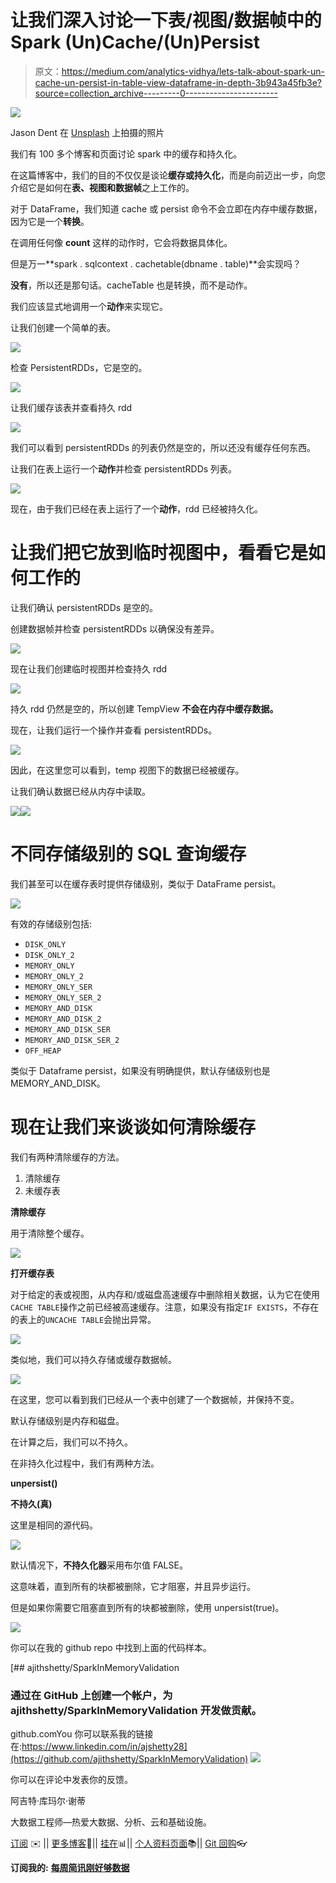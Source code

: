 # 让我们深入讨论一下表/视图/数据帧中的 Spark (Un)Cache/(Un)Persist

> 原文：<https://medium.com/analytics-vidhya/lets-talk-about-spark-un-cache-un-persist-in-table-view-dataframe-in-depth-3b943a45fb3e?source=collection_archive---------0----------------------->

![](img/1663ad1fae19ca9bf02ea0c11f8a5d71.png)

Jason Dent 在 [Unsplash](https://unsplash.com?utm_source=medium&utm_medium=referral) 上拍摄的照片

我们有 100 多个博客和页面讨论 spark 中的缓存和持久化。

在这篇博客中，我们的目的不仅仅是谈论**缓存或持久化**，而是向前迈出一步，向您介绍它是如何在**表、视图和数据帧**之上工作的。

对于 DataFrame，我们知道 cache 或 persist 命令不会立即在内存中缓存数据，因为它是一个**转换**。

在调用任何像 **count** 这样的动作时，它会将数据具体化。

但是万一**spark . sqlcontext . cachetable(dbname . table)**会实现吗？

**没有**，所以还是那句话。cacheTable 也是转换，而不是动作。

我们应该显式地调用一个**动作**来实现它。

让我们创建一个简单的表。

![](img/2c43d61bb1e93865007e773057d4d204.png)

检查 PersistentRDDs，它是空的。

![](img/115c9fc0803b7b4cf72901b09132d6f0.png)

让我们缓存该表并查看持久 rdd

![](img/163825ede0d100f6fb99c193d0e300b5.png)

我们可以看到 persistentRDDs 的列表仍然是空的，所以还没有缓存任何东西。

让我们在表上运行一个**动作**并检查 persistentRDDs 列表。

![](img/09a9fe497d56a1832ac9aab3f2903ce9.png)

现在，由于我们已经在表上运行了一个**动作**，rdd 已经被持久化。

# 让我们把它放到临时视图中，看看它是如何工作的

让我们确认 persistentRDDs 是空的。

创建数据帧并检查 persistentRDDs 以确保没有差异。

![](img/ef3b68539b74c8c3555ac918f1f04fa1.png)

现在让我们创建临时视图并检查持久 rdd

![](img/0d3ddef895dc149a707287c18c0ed8fb.png)

持久 rdd 仍然是空的，所以创建 TempView **不会在内存中缓存数据。**

现在，让我们运行一个操作并查看 persistentRDDs。

![](img/def66c82367444a91b9a3938444ee74a.png)

因此，在这里您可以看到，temp 视图下的数据已经被缓存。

让我们确认数据已经从内存中读取。

![](img/b58c355158191ccb6e9d567ab3fa2881.png)![](img/f58e255355b85b58f3e0687d86fe5116.png)

# 不同存储级别的 SQL 查询缓存

我们甚至可以在缓存表时提供存储级别，类似于 DataFrame persist。

![](img/40224ac182fad7c54eb4cad2302af6c5.png)

有效的存储级别包括:

*   `DISK_ONLY`
*   `DISK_ONLY_2`
*   `MEMORY_ONLY`
*   `MEMORY_ONLY_2`
*   `MEMORY_ONLY_SER`
*   `MEMORY_ONLY_SER_2`
*   `MEMORY_AND_DISK`
*   `MEMORY_AND_DISK_2`
*   `MEMORY_AND_DISK_SER`
*   `MEMORY_AND_DISK_SER_2`
*   `OFF_HEAP`

类似于 Dataframe persist，如果没有明确提供，默认存储级别也是 MEMORY_AND_DISK。

# 现在让我们来谈谈如何清除缓存

我们有两种清除缓存的方法。

1.  清除缓存
2.  未缓存表

**清除缓存**

用于清除整个缓存。

![](img/d0c1d1e33105308482b3438b3915c176.png)

**打开缓存表**

对于给定的表或视图，从内存和/或磁盘高速缓存中删除相关数据，认为它在使用`CACHE TABLE`操作之前已经被高速缓存。注意，如果没有指定`IF EXISTS`，不存在的表上的`UNCACHE TABLE`会抛出异常。

![](img/1d70ff7c6a75331f2679ada62ef5311d.png)

类似地，我们可以持久存储或缓存数据帧。

![](img/007adce6449177f7a818a485cbd43cac.png)

在这里，您可以看到我们已经从一个表中创建了一个数据帧，并保持不变。

默认存储级别是内存和磁盘。

在计算之后，我们可以不持久。

在非持久化过程中，我们有两种方法。

**unpersist()**

**不持久(真)**

这里是相同的源代码。

![](img/67c339938bfc6b097ebc4bbd1e3bb5cf.png)

默认情况下，**不持久化器**采用布尔值 FALSE。

这意味着，直到所有的块都被删除，它才阻塞，并且异步运行。

但是如果你需要它阻塞直到所有的块都被删除，使用 unpersist(true)。

![](img/b6a896e144b41211696275126d3d6b35.png)

你可以在我的 github repo 中找到上面的代码样本。

[](https://github.com/ajithshetty/SparkInMemoryValidation) [## ajithshetty/SparkInMemoryValidation

### 通过在 GitHub 上创建一个帐户，为 ajithshetty/SparkInMemoryValidation 开发做贡献。

github.comYou 你可以联系我的链接在:https://www.linkedin.com/in/ajshetty28](https://github.com/ajithshetty/SparkInMemoryValidation) ![](img/0564afa916f47d189c7aef68aa837e17.png)

你可以在评论中发表你的反馈。

阿吉特·库玛尔·谢蒂

大数据工程师—热爱大数据、分析、云和基础设施。

[订阅](https://ajithshetty28.medium.com/subscribe) ✉️ || [更多博客](https://ajithshetty28.medium.com/)📝|| [挂在](https://www.linkedin.com/in/ajshetty28)📊|| [个人资料页面](https://ajithshetty.github.io/)📚|| [Git 回购](https://github.com/ajithshetty/)👓

**订阅我的:** [**每周简讯刚好够数据**](https://justenoughdata.substack.com/)